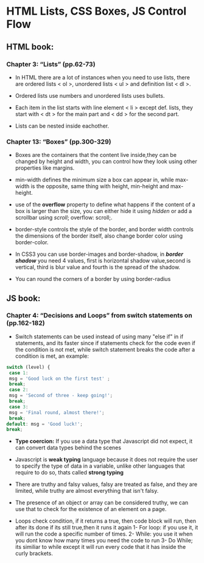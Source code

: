 # HTML Lists, CSS Boxes, JS Control Flow

## HTML book:

### Chapter 3: “Lists” (pp.62-73)

* In HTML there are a lot of instances when you need to use lists, there are ordered lists < ol >, unordered lists < ul > and definition list < dl >.

* Ordered lists use numbers and unordered lists uses bullets.

* Each item in the list starts with line element < li > except def. lists, they start with < dt > for the main part and < dd > for the second part.

* Lists can be nested inside eachother.

### Chapter 13: “Boxes” (pp.300-329)

* Boxes are the containers that the content live inside,they can be changed by height and width, you can control how they look using other properties like margins.

* min-width defines the minimum size a box can appear in, while max-width is the opposite, same thing with height, min-height and max-height.

* use of the **overflow** property to define what happens if the content of a box is larger than the size, you can either hide it using *hidden* or add a scrollbar using *scroll*; overflow: scroll;.

* border-style controls the style of the border, and border width controls the dimensions of the border itself, also change border color using border-color.

* In CSS3 you can use border-images and border-shadow, in ***border shadow*** you need 4 values, first is horizontal shadow value,second is vertical, third is blur value and fourth is the spread of the shadow.

* You can round the corners of a border by using border-radius

## JS book:

### Chapter 4: “Decisions and Loops” from switch statements on (pp.162-182)

* Switch statements can be used instead of using many "else if" in if statements, and its faster since if statements check for the code even if the condition is not met, while switch statement breaks the code after a condition is met, an example:

```javascript
switch (level) {
 case 1: 
 msg = 'Good luck on the first test' ;
 break; 
 case 2: 
 msg = 'Second of three - keep going!'; 
 break; 
 case 3: 
 msg = 'Final round, almost there!'; 
 break; 
default: msg = 'Good luck!'; 
break; 
```

* **Type coercion:** If you use a data type that Javascript did not expect, it can convert data types behind the scenes

* Javascript is **weak typing** language because it does not require the user to specify the type of data in a variable, unlike other languages that require to do so, thats called **strong typing**

* There are truthy and falsy values, falsy are treated as false, and they are limited, while truthy are almost everything that isn't falsy.

* The presence of an object or array can be considered truthy, we can use that to check for the existence of an element on a page.

* Loops check condition, if it returns a true, then code block will run, then after its done if its still true,then it runs it again
1- For loop: if you use it, it will run the code a specific number of times.
2- While: you use it when you dont know how many times you need the code to run
3- Do While; its similiar to while except it will run every code that it has inside the curly brackets.

